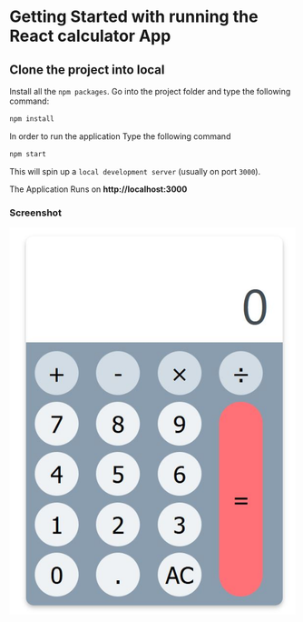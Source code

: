 # Getting Started with running the React calculator App

## Clone the project into local

Install all the `npm packages`. Go into the project folder and type the following command:

```bash
npm install
```

In order to run the application Type the following command

```bash
npm start
```

This will spin up a `local development server` (usually on port `3000`). 

The Application Runs on **http://localhost:3000**

### Screenshot

![](./desktop-preview.jpg)
